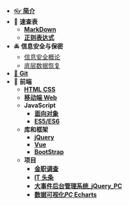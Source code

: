 - [👓 **简介**](./README.md)
- 📝 **速查表**
  - [**MarkDown**](./速查表/MarkDown/MarkDown.md)
  - [**正则表达式**](./速查表/RegExp/RegExp.md)
- 🚔 **信息安全与保密**
  - [信息安全概论](./信息安全与保密/信息安全概论.md)
  - [底层数据恢复](./信息安全与保密/底层数据恢复.md)
- [🤖 **Git**](./Git/git.md)
- 🚀 **前端**
  - [**HTML CSS**](./前端/html%20css/HtmlCss.md)
  - [**移动端 Web**](./前端/html%20css/移动web.md)
  - **JavaScript**
    - [**面向对象**](./前端/JavaScript/JavaScript.md)
    - [**ES5/ES6**](./前端/JavaScript/ES5_6.md)
  - **库和框架**
    - [**jQuery**](./前端/库和框架/jQuery/jQuery.md)
    - [**Vue**](./前端/库和框架/Vue/vue.md)
    - [**BootStrap**](./前端/库和框架/bootStrap/BootStrap.md)
  - **项目**
    - [**金职调查**](./前端/Project/金职调查/笔记/金职调查.md)
    - [**IT 头条**](./前端/Project/IT头条/笔记/IT头条.md)
    - [**大事件后台管理系统\_jQuery_PC**](./前端/Project/大事件后台管理系统/笔记/大事件后台管理系统.md)
    - [**数据可视化*PC* Echarts**](./前端/Project/数据可视化/笔记/数据可视化.md)
